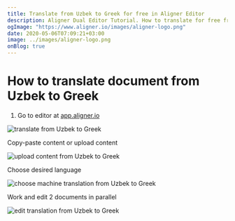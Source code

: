 ```yaml
---
title: Translate from Uzbek to Greek for free in Aligner Editor
description: Aligner Dual Editor Tutorial. How to translate for free from Uzbek to Greek. Aligner is multilingual document management platform. 
ogImage: "https://www.aligner.io/images/aligner-logo.png"
date: 2020-05-06T07:09:21+03:00
image: ../images/aligner-logo.png
onBlog: true
---
```


# How to translate document from Uzbek to Greek

1. Go to editor at [app.aligner.io](https://app.aligner.io "Aligner App web page")

![translate from Uzbek to Greek](../aligner-blank-editor.png "translate from Uzbek to Greek")

Copy-paste content or upload content

![upload content from Uzbek to Greek](../aligner-uploaded-document.png "upload content from Uzbek to Greek")

Choose desired language

![choose machine translation from Uzbek to Greek](../aligner-language-dropdown.png "choose machine translation from Uzbek to Greek")

Work and edit 2 documents in parallel

![edit translation from Uzbek to Greek](../aligner-double-sitded-editor.png "edit translation from Uzbek to Greek")

